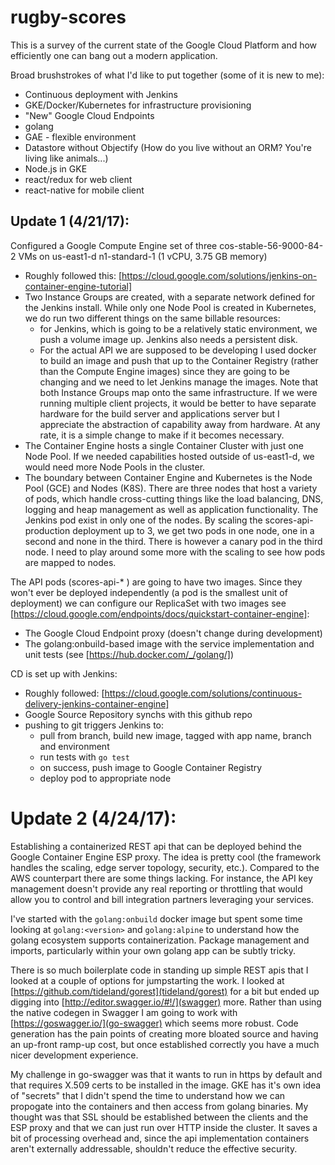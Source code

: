 # rugby-scores

This is a survey of the current state of the Google Cloud Platform and how efficiently one can bang out a modern application.

Broad brushstrokes of what I'd like to put together (some of it is new to me):

- Continuous deployment with Jenkins
- GKE/Docker/Kubernetes for infrastructure provisioning
- "New" Google Cloud Endpoints
- golang
- GAE - flexible environment
- Datastore without Objectify (How do you live without an ORM? You're living like animals...)
- Node.js in GKE
- react/redux for web client
- react-native for mobile client

## Update 1 (4/21/17):
Configured a Google Compute Engine set of three cos-stable-56-9000-84-2 VMs on us-east1-d n1-standard-1 (1 vCPU, 3.75 GB memory)
  - Roughly followed this: [https://cloud.google.com/solutions/jenkins-on-container-engine-tutorial]
  - Two Instance Groups are created, with a separate network defined for the Jenkins install. While only one Node Pool is created in Kubernetes, we do run two different things on the same billable resources:
    - for Jenkins, which is going to be a relatively static environment, we push a volume image up. Jenkins also needs a persistent disk.
    - For the actual API we are supposed to be developing I used docker to build an image and push that up to the Container Registry (rather than the Compute Engine images) since they are going to be changing and we need to let Jenkins manage the images. Note that both Instance Groups map onto the same infrastructure. If we were running multiple client projects, it would be better to have separate hardware for the build server and applications server but I appreciate the abstraction of capability away from hardware. At any rate, it is a simple change to make if it becomes necessary.
  - The Container Engine hosts a single Container Cluster with just one Node Pool. If we needed capabilities hosted outside of us-east1-d, we would need more Node Pools in the cluster.
  - The boundary between Container Engine and Kubernetes is the Node Pool (GCE) and Nodes (K8S). There are three nodes that host a variety of pods, which handle cross-cutting things like the load balancing, DNS, logging and heap management as well as application functionality. The Jenkins pod exist in only one of the nodes. By scaling the scores-api-production deployment up to 3, we get two pods in one node, one in a second and none in the third. There is however a canary pod in the third node. I need to play around some more with the scaling to see how pods are mapped to nodes.

The API pods (scores-api-* ) are going to have two images. Since they won't ever be deployed independently (a pod is the smallest unit of deployment) we can configure our ReplicaSet with two images see [https://cloud.google.com/endpoints/docs/quickstart-container-engine]:
  - The Google Cloud Endpoint proxy (doesn't change during development)
  - The golang:onbuild-based image with the service implementation and unit tests (see [https://hub.docker.com/_/golang/])

CD is set up with Jenkins:
  - Roughly followed: [https://cloud.google.com/solutions/continuous-delivery-jenkins-container-engine]
  - Google Source Repository synchs with this github repo
  - pushing to git triggers Jenkins to:
    - pull from branch, build new image, tagged with app name, branch and environment
    - run tests with `go test`
    - on success, push image to Google Container Registry
    - deploy pod to appropriate node

# Update 2 (4/24/17):

Establishing a containerized REST api that can be deployed behind the Google Container Engine ESP proxy. The idea is pretty cool (the framework handles the scaling, edge server topology, security, etc.). Compared to the AWS counterpart there are some things lacking. For instance, the API key management doesn't provide any real reporting or throttling that would allow you to control and bill integration partners leveraging your services.

I've started with the `golang:onbuild` docker image but spent some time looking at `golang:<version>` and `golang:alpine` to understand how the golang ecosystem supports containerization. Package management and imports, particularly within your own golang app can be subtly tricky.

There is so much boilerplate code in standing up simple REST apis that I looked at a couple of options for jumpstarting the work. I looked at [https://github.com/tideland/gorest](tideland/gorest) for a bit but ended up digging into [http://editor.swagger.io/#!/](swagger) more. Rather than using the native codegen in Swagger I am going to work with [https://goswagger.io/](go-swagger) which seems more robust. Code generation has the pain points of creating more bloated source and having an up-front ramp-up cost, but once established correctly you have a much nicer development experience.

My challenge in go-swagger was that it wants to run in https by default and that requires X.509 certs to be installed in the image. GKE has it's own idea of "secrets" that I didn't spend the time to understand how we can propogate into the containers and then access from golang binaries. My thought was that SSL should be established between the clients and the ESP proxy and that we can just run over HTTP inside the cluster. It saves a bit of processing overhead and, since the api implementation containers aren't externally addressable, shouldn't reduce the effective security.

 
